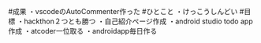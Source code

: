 #成果
・vscodeのAutoCommenter作った
#ひとこと
・けっこうしんどい
#目標
・hackthon２つとも勝つ
・自己紹介ページ作成
・android studio todo app作成
・atcoder一位取る
・androidapp毎日作る
